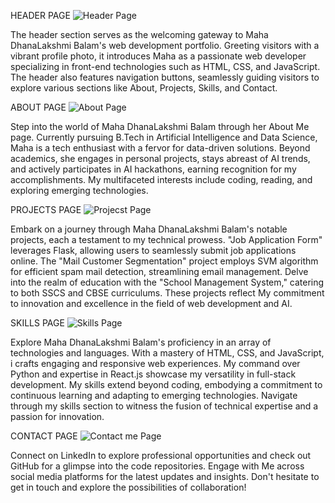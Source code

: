 HEADER PAGE 
![Header Page](https://github.com/Mahadhanalakshmi123/My_Portfolio/assets/96356800/12f1ac78-a6e0-430a-b82d-72633658586d)

The header section serves as the welcoming gateway to Maha DhanaLakshmi Balam's web development portfolio. Greeting visitors with a vibrant profile photo, it introduces Maha as a passionate web developer specializing in front-end technologies such as HTML, CSS, and JavaScript. The header also features navigation buttons, seamlessly guiding visitors to explore various sections like About, Projects, Skills, and Contact.

ABOUT PAGE
![About Page](https://github.com/Mahadhanalakshmi123/My_Portfolio/assets/96356800/a3f95f09-867d-4bf4-8308-606481f6ac73)

Step into the world of Maha DhanaLakshmi Balam through her About Me page. Currently pursuing B.Tech in Artificial Intelligence and Data Science, Maha is a tech enthusiast with a fervor for data-driven solutions. Beyond academics, she engages in personal projects, stays abreast of AI trends, and actively participates in AI hackathons, earning recognition for my accomplishments. My multifaceted interests include coding, reading, and exploring emerging technologies. 

PROJECTS PAGE
![Projecst Page](https://github.com/Mahadhanalakshmi123/My_Portfolio/assets/96356800/060bd8c7-7b49-42b8-8d0b-58241ea83231)

Embark on a journey through Maha DhanaLakshmi Balam's notable projects, each a testament to my  technical prowess. "Job Application Form" leverages Flask, allowing users to seamlessly submit job applications online. The "Mail Customer Segmentation" project employs SVM algorithm for efficient spam mail detection, streamlining email management. Delve into the realm of education with the "School Management System," catering to both SSCS and CBSE curriculums. These projects reflect My commitment to innovation and excellence in the field of web development and AI.

SKILLS PAGE 
![Skills Page](https://github.com/Mahadhanalakshmi123/My_Portfolio/assets/96356800/52d7e51d-87c1-4288-b0cb-4eb467f22457)

Explore Maha DhanaLakshmi Balam's proficiency in an array of technologies and languages. With a mastery of HTML, CSS, and JavaScript, i crafts engaging and responsive web experiences. My command over Python and expertise in React.js showcase my  versatility in full-stack development. My skills extend beyond coding, embodying a commitment to continuous learning and adapting to emerging technologies. Navigate through my  skills section to witness the fusion of technical expertise and a passion for innovation.

CONTACT PAGE
![Contact me Page](https://github.com/Mahadhanalakshmi123/My_Portfolio/assets/96356800/597b2937-0340-405d-ba5c-0624b1fb0ef9)

Connect on LinkedIn to explore professional opportunities and check out GitHub for a glimpse into the code repositories. Engage with Me across social media platforms for the latest updates and insights. Don't hesitate to get in touch and explore the possibilities of collaboration!
